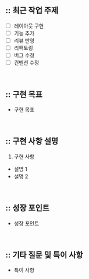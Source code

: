 ## :: 최근 작업 주제

- [ ] 레이아웃 구현
- [ ] 기능 추가
- [ ] 리뷰 반영
- [ ] 리팩토링
- [ ] 버그 수정
- [ ] 컨벤션 수정

<br />

## :: 구현 목표

- 구현 목표

<br />

## :: 구현 사항 설명

1. 구현 사항

- 설명 1
- 설명 2

<br />

## :: 성장 포인트

- 성장 포인트

<br />

## :: 기타 질문 및 특이 사항

- 특이 사항

